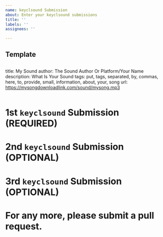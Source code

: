 ```yaml
---
name: keyclsound Submission
about: Enter your keyclsound submissions
title: ''
labels: ''
assignees: ''

---
```


## Template
```
```
title: My Sound
author: The Sound Author Or Platform/Your Name
description: What Is Your Sound
tags: put, tags, separated, by, commas, here, to, provide, small, information, about, your, song
url: https://mysongdownloadlink.com/sound/mysong.mp3
```
```

# 1st `keyclsound` Submission (REQUIRED)

# 2nd `keyclsound` Submission (OPTIONAL)

# 3rd `keyclsound` Submission (OPTIONAL)

# For any more, please submit a pull request.
